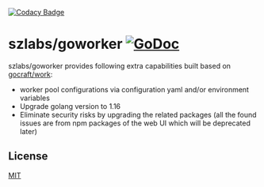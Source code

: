 [![Codacy Badge](https://api.codacy.com/project/badge/Grade/475ebfca4caf476fa0451e607ac2dc6b)](https://app.codacy.com/gh/szlabs/goworker?utm_source=github.com&utm_medium=referral&utm_content=szlabs/goworker&utm_campaign=Badge_Grade_Settings)
# szlabs/goworker [![GoDoc](https://godoc.org/github.com/gocraft/work?status.png)](https://godoc.org/github.com/szlabs/goworker)

szlabs/goworker provides following extra capabilities built based on [gocraft/work](https://github.com/gocraft/work):

* worker pool configurations via configuration yaml and/or environment variables
* Upgrade golang version to 1.16
* Eliminate security risks by upgrading the related packages (all the found issues are from npm packages of the web UI which will be deprecated later)


## License

[MIT](./LICENSE)
